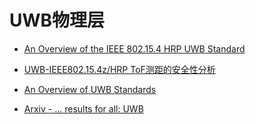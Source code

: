 # UWB物理层

* [An Overview of the IEEE 802.15.4 HRP UWB Standard](https://blogs.keysight.com/blogs/tech/rfmw.entry.html/2021/07/28/an_overview_of_ieee-J7ac.html)

* [UWB-IEEE802.15.4z/HRP ToF测距的安全性分析](https://blog.csdn.net/chenxy_bwave/article/details/123829228)

* [An Overview of UWB Standards](https://arxiv.org/pdf/2202.02190.pdf)

* [Arxiv - ... results for all: UWB](https://arxiv.org/search/?query=UWB&searchtype=all&source=header)